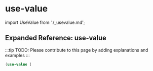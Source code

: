 # use-value

import UseValue from './_usevalue.md';

<UseValue />

## Expanded Reference: use-value

:::tip
TODO: Please contribute to this page by adding explanations and examples
:::

```lisp
(use-value )
```

